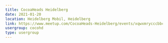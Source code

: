 ```yaml
---
title: CocoaHeads Heidelberg
date: 2021-01-20
location: Heidelberg Mobil, Heidelberg
link: https://www.meetup.com/CocoaHeads-Heidelberg/events/xqwxmrycccbbc/
usergroup: cocohd
type: usergroup
---
```

